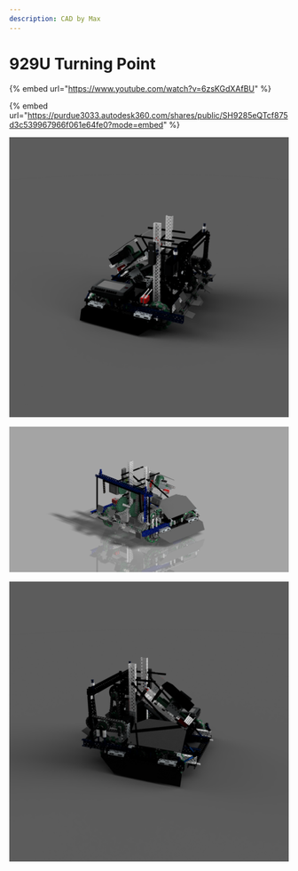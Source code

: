 ```yaml
---
description: CAD by Max
---
```


# 929U Turning Point

{% embed url="https://www.youtube.com/watch?v=6zsKGdXAfBU" %}

{% embed url="https://purdue3033.autodesk360.com/shares/public/SH9285eQTcf875d3c539967966f061e64fe0?mode=embed" %}

![CAD by Max (91A, BLRS), Renders by Zach (929u)](<../../.gitbook/assets/render 4.PNG>)

![CAD by Max (91A, BLRS), Renders by Max (91A, BLRS)](<../../.gitbook/assets/Render 1 (1).png>)

![CAD by Max (91A, BLRS), Renders by Zach (929U)](<../../.gitbook/assets/Render 3 (1).png>)
